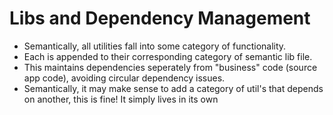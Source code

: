 # Libs and Dependency Management
* Semantically, all utilities fall into some category of functionality. 
* Each is appended to their corresponding category of semantic lib file.
* This maintains dependencies seperately from "business" code (source app code), avoiding circular dependency issues.
* Semantically, it may make sense to add a category of util's that depends on another, this is fine! It simply lives in its own
